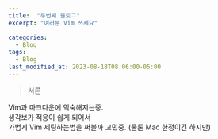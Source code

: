 ```yaml
---
title:  "두번째 블로그"
excerpt: "여러분 Vim 쓰세요"

categories:
  - Blog
tags:
  - Blog
last_modified_at: 2023-08-18T08:06:00-05:00
---
```



>서론

Vim과 마크다운에 익숙해지는중.  
생각보가 적응이 쉽게 되어서  
가볍게 Vim 세팅하는법을 써볼까 고민중.
(물론 Mac 한정이긴 하지만)







